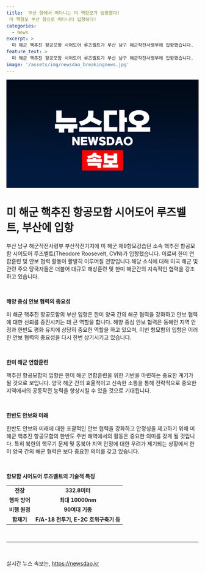 ```yaml
---
title:  부산 항에서 떠다니는 미 핵항모가 입항했다!
 미 핵항모 부산 항으로 떠다니다 입항하다!
categories:
  - News
excerpt: >
  미 해군 핵추진 항공모함 시어도어 루즈벨트가 부산 남구 해군작전사령부에 입항했습니다.
feature_text: >
  미 해군 핵추진 항공모함 시어도어 루즈벨트가 부산 남구 해군작전사령부에 입항했습니다.
image: '/assets/img/newsdao_breakingnews.jpg'
---
```


<p><img src="/assets/img/newsdao_breakingnews.jpg" alt="firstkoreanews 속보" /></p>

<h1 data-ke-size="size26">미 해군 핵추진 항공모함 시어도어 루즈벨트, 부산에 입항</h1>

<p>부산 남구 해군작전사령부 부산작전기지에 미 해군 제9항모강습단 소속 핵추진 항공모함 시어도어 루즈벨트(Theodore Roosevelt, CVN)가 입항했습니다. 이로써 한미 연합훈련 및 안보 협력 활동이 활발히 이루어질 전망입니다.해당 소식에 대해 미국 해군 및 관련 주요 당국자들은 더불어 대규모 해상훈련 및 한미 해군간의 지속적인 협력을 강조하고 있습니다. </p>

<p data-ke-size="size16">&nbsp;</p>

<div data-ke-style="style26"><b>해양 중심 안보 협력의 중요성</b></div>

<p data-ke-size="size16">미 해군 핵추진 항공모함의 부산 입항은 한미 양국 간의 해군 협력을 강화하고 안보 협력에 대한 신뢰를 증진시키는 데 큰 역할을 합니다. 해양 중심 안보 협력은 동해안 지역 안정과 한반도 평화 유지에 상당히 중요한 역할을 하고 있으며, 이번 항모함의 입항은 이러한 안보 협력의 중요성을 다시 한번 상기시키고 있습니다.</p>

<p data-ke-size="size16">&nbsp;</p>

<div data-ke-style="style26"><b>한미 해군 연합훈련</b></div>

<p data-ke-size="size16">핵추진 항공모함의 입항은 한미 해군 연합훈련을 위한 기반을 마련하는 중요한 계기가 될 것으로 보입니다. 양국 해군 간의 효율적이고 신속한 소통을 통해 전략적으로 중요한 지역에서의 공동작전 능력을 향상시킬 수 있을 것으로 기대됩니다.</p>

<p data-ke-size="size16">&nbsp;</p>

<div data-ke-style="style26"><b>한반도 안보와 미래</b></div>

<p data-ke-size="size16">한반도 안보와 미래에 대한 포괄적인 안보 협력을 강화하고 안정성을 제고하기 위해 미 해군 핵추진 항공모함의 한반도 주변 해역에서의 활동은 중요한 의미를 갖게 될 것입니다. 특히 북한의 핵무기 문제 및 동북아 지역 안정에 대한 우려가 제기되는 상황에서 한미 양국 간의 해군 협력은 보다 중요한 의미를 갖고 있습니다.</p>

<p data-ke-size="size16">&nbsp;</p>

<div data-ke-style="style26"><b>항모함 시어도어 루즈벨트의 기술적 특징</b></div>

<table>
<tbody>
<tr>
<td style="text-align: center; height: 17px;"><b>전장</b></td>
<td style="text-align: center; height: 17px;"><b>332.8미터</b></td>
</tr>
<tr>
<td style="text-align: center; height: 17px;"><b>행파 방어</b></td>
<td style="text-align: center; height: 17px;"><b>최대 10000nm</b></td>
</tr>
<tr>
<td style="text-align: center; height: 17px;"><b>비행 원정</b></td>
<td style="text-align: center; height: 17px;"><b>90여대 기종</b></td>
</tr>
<tr>
<td style="text-align: center; height: 17px;"><b>함재기</b></td>
<td style="text-align: center; height: 17px;"><b>F/A-18 전투기, E-2C 호위구축기 등</b></td>
</tr>
</tbody>
</table>

<p data-ke-size="size16">&nbsp;</p>

<hr>

<p data-ke-size="size16">&nbsp;</p>
실시간 뉴스 속보는, <a href="https://newsdao.kr" rel="dofollow">https://newsdao.kr</a>


